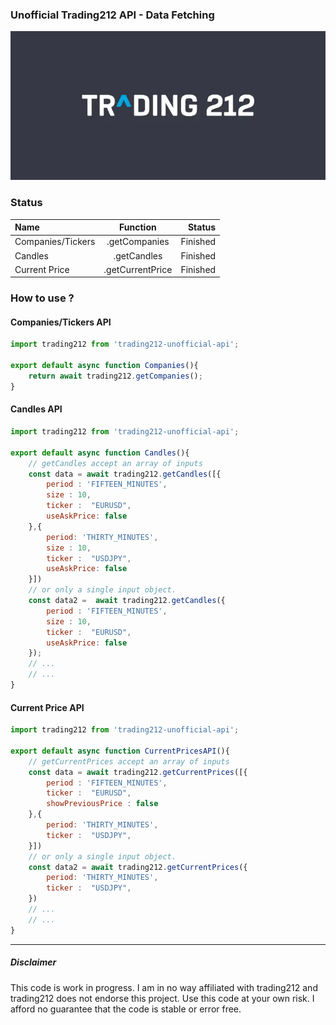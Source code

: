 ### Unofficial Trading212 API - Data Fetching
<img src="/Trading212-logo.webp">



### Status



| Name      | Function | Status     |
| :---        |    :----:   |          ---: |
| Companies/Tickers   | .getCompanies        | Finished      |
| Candles      |   .getCandles     | Finished   |
| Current Price      |   .getCurrentPrice     | Finished   |


### How to use ?

#### Companies/Tickers API

```js
import trading212 from 'trading212-unofficial-api';

export default async function Companies(){
    return await trading212.getCompanies();
}
```

#### Candles API

```js
import trading212 from 'trading212-unofficial-api';

export default async function Candles(){
    // getCandles accept an array of inputs 
    const data = await trading212.getCandles([{
        period : 'FIFTEEN_MINUTES',
        size : 10,
        ticker :  "EURUSD",
        useAskPrice: false
    },{
        period: 'THIRTY_MINUTES',
        size : 10,
        ticker :  "USDJPY",
        useAskPrice: false
    }])
    // or only a single input object.
    const data2 =  await trading212.getCandles({
        period : 'FIFTEEN_MINUTES',
        size : 10,
        ticker :  "EURUSD",
        useAskPrice: false
    });
    // ...
    // ...
}
```


#### Current Price API

```js
import trading212 from 'trading212-unofficial-api';

export default async function CurrentPricesAPI(){
    // getCurrentPrices accept an array of inputs 
    const data = await trading212.getCurrentPrices([{
        period : 'FIFTEEN_MINUTES',
        ticker :  "EURUSD",
        showPreviousPrice : false
    },{
        period: 'THIRTY_MINUTES',
        ticker :  "USDJPY",
    }])
    // or only a single input object.
    const data2 = await trading212.getCurrentPrices({
        period: 'THIRTY_MINUTES',
        ticker :  "USDJPY",
    })
    // ...
    // ...
}
```

--- 
#####  Disclaimer

This code is work in progress. I am in no way affiliated with trading212 and trading212 does not endorse this project.
Use this code at your own risk. I afford no guarantee that the code is stable or error free.